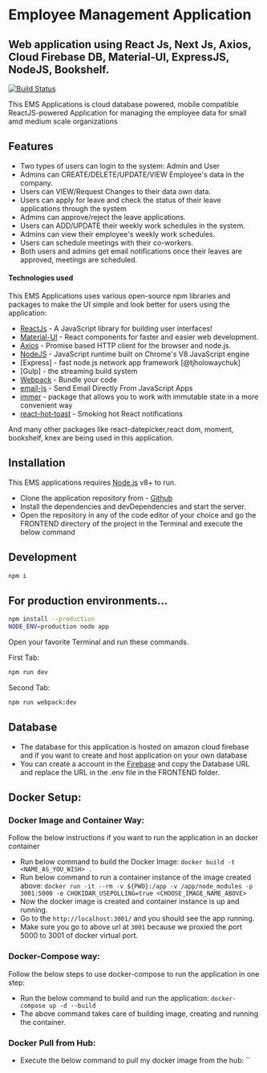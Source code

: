 # Employee Management Application

## Web application using React Js, Next Js, Axios, Cloud Firebase DB, Material-UI, ExpressJS, NodeJS, Bookshelf.

[![Build Status](https://travis-ci.org/joemccann/dillinger.svg?branch=master)](https://travis-ci.org/joemccann/dillinger)

This EMS Applications is cloud database powered, mobile compatible ReactJS-powered Application for managing the employee data for small amd medium scale organizations

## Features

- Two types of users can login to the system: Admin and User
- Admins can CREATE/DELETE/UPDATE/VIEW Employee's data in the company.
- Users can VIEW/Request Changes to their data own data.
- Users can apply for leave and check the status of their leave applications through the system
- Admins can approve/reject the leave applications.
- Users can ADD/UPDATE their weekly work schedules in the system.
- Admins can view their employee's weekly work schedules.
- Users can schedule meetings with their co-workers.
- Both users and admins get email notifications once their leaves are approved, meetings are scheduled.

#### Technologies used

This EMS Applications uses various open-source npm libraries and packages to make the UI simple and look better for users using the application:

- [ReactJs](https://reactjs.org/) - A JavaScript library for building user interfaces!
- [Material-UI](https://material-ui.com/) - React components for faster and easier web development.
- [Axios](https://github.com/axios/axios) - Promise based HTTP client for the browser and node.js.
- [NodeJS](https://nodejs.org/en/) - JavaScript runtime built on Chrome's V8 JavaScript engine
- [Express] - fast node.js network app framework [@tjholowaychuk]
- [Gulp] - the streaming build system
- [Webpack](https://webpack.js.org/) - Bundle your code
- [email-js](https://www.emailjs.com/docs/examples/reactjs/) - Send Email Directly From JavaScript Apps
- [immer](https://immerjs.github.io/immer/) - package that allows you to work with immutable state in a more convenient way
- [react-hot-toast](https://react-hot-toast.com/) - Smoking hot React notifications

And many other packages like react-datepicker,react dom, moment, bookshelf, knex are being used in this application.

## Installation

This EMS applications requires [Node.js](https://nodejs.org/) v8+ to run.

- Clone the application repository from - [Github](https://github.com/shabbi268/Employee-Management-System)
- Install the dependencies and devDependencies and start the server.
- Open the repository in any of the code editor of your choice and go the FRONTEND directory of the project in the Terminal and execute the below command

## Development

```sh
npm i
```

## For production environments...

```sh
npm install --production
NODE_ENV=production node app
```

Open your favorite Terminal and run these commands.

First Tab:

```sh
npm run dev
```

Second Tab:

```sh
npm run webpack:dev
```

## Database

- The database for this application is hosted on amazon cloud firebase and if you want to create and host application on your own database
- You can create a account in the [Firebase](https://firebase.google.com/) and copy the Database URL and replace the URL in the .env file in the FRONTEND folder.


## Docker Setup:
### Docker Image and Container Way:
Follow the below instructions if you want to run the application in an docker container
- Run below command to build the Docker Image:
    `docker build -t <NAME_AS_YOU_WISH> .`
- Run below command to run a container instance of the image created above:
    `docker run -it --rm -v ${PWD}:/app -v /app/node_modules -p 3001:5000 -e CHOKIDAR_USEPOLLING=true <CHOOSE_IMAGE_NAME_ABOVE>`
- Now the docker image is created and container instance is up and running.
- Go to the `http://localhost:3001/` and you should see the app running.
- Make sure you go to above url at `3001` because we proxied the port 5000 to 3001 of docker virtual port.

### Docker-Compose way:
Follow the below steps to use docker-compose to run the application in one step:
- Run the below command to build and run the application:
    `docker-compose up -d --build`
- The above command takes care of building image, creating and running the container.

### Docker Pull from Hub:
- Execute the below command to pull my docker image from the hub:
    ``
